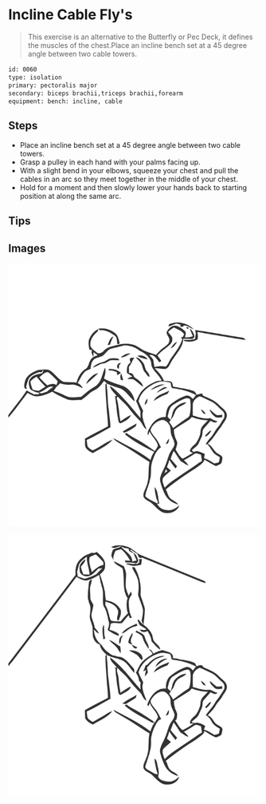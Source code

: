 # Incline Cable Fly's
> This exercise is an alternative to the Butterfly or Pec Deck, it defines the muscles of the chest.Place an incline bench set at a 45 degree angle between two cable towers.

``` 
id: 0060 
type: isolation 
primary: pectoralis major 
secondary: biceps brachii,triceps brachii,forearm 
equipment: bench: incline, cable 
``` 

## Steps

 - Place an incline bench set at a 45 degree angle between two cable towers.
 - Grasp a pulley in each hand with your palms facing up.
 - With a slight bend in your elbows, squeeze your chest and pull the cables in an arc so they meet together in the middle of your chest.
 - Hold for a moment and then slowly lower your hands back to starting position at along the same arc.

## Tips


## Images

![](./../svg/0060-relaxation.svg)

![](./../svg/0060-tension.svg)
